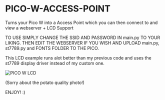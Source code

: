 # PICO-W-ACCESS-POINT
Turns your Pico W into a Access Point which you can then connect to and view a webserver + LCD Support


TO USE SIMPLY CHANGE THE SSID AND PASSWORD IN main.py TO YOUR LIKING. THEN EDIT THE WEBSERVER IF YOU WISH AND UPLOAD main.py, st7789.py and FONTS FOLDER TO THE PICO.

This LCD example runs alot better than my previous code and uses the st7789 display driver instead of my custom one.

![PICO W LCD](https://user-images.githubusercontent.com/93004427/189712989-6deeb09c-4ac8-4b9c-bea3-e345d61caf37.jpg)

(Sorry about the potato quality photo!)

ENJOY! :)
